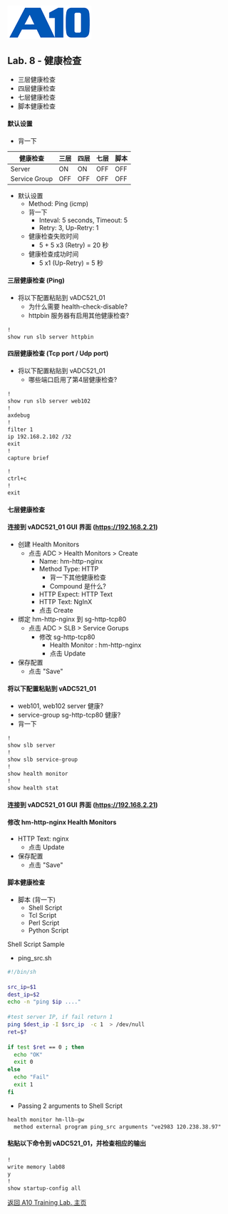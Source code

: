 ![](/Images/A10-NewLogos-Blue-NoReg-RGB-50.png)

## Lab. 8 - 健康检查
 - 三层健康检查
 - 四层健康检查
 - 七层健康检查
 - 脚本健康检查


#### 默认设置
+ 背一下

| 健康检查| 三层| 四层| 七层| 脚本|
| --- | --- | --- | --- | --- |
| Server | ON| ON| OFF| OFF|
| Service Group| OFF| OFF| OFF| OFF|

+ 默认设置
  + Method: Ping (icmp)
  + 背一下
    + Inteval: 5 seconds, Timeout: 5
    + Retry: 3, Up-Retry: 1
  + 健康检查失败时间
    + 5 + 5 x3 (Retry) = 20 秒
  + 健康检查成功时间
    + 5 x1 (Up-Retry) = 5 秒
    
#### 三层健康检查 (Ping)
+ 将以下配置粘贴到 vADC521_01
  + 为什么需要 health-check-disable?
  + httpbin 服务器有启用其他健康检查?
```
!
show run slb server httpbin

```


#### 四层健康检查 (Tcp port / Udp port)
+ 将以下配置粘贴到 vADC521_01
  + 哪些端口启用了第4层健康检查?
```
!
show run slb server web102
!
axdebug
!
filter 1
ip 192.168.2.102 /32
exit
!
capture brief

```

```
!
ctrl+c
!
exit

```


#### 七层健康检查
#### 连接到 vADC521_01 GUI 界面 (https://192.168.2.21)
+ 创建 Health Monitors
  + 点击 ADC > Health Monitors > Create
    + Name: hm-http-nginx
    + Method Type: HTTP
      + 背一下其他健康检查
      + Compound 是什么?
    + HTTP Expect: HTTP Text
    + HTTP Text: NgInX
    + 点击 Create
+ 绑定 hm-http-nginx 到 sg-http-tcp80
  + 点击 ADC > SLB > Service Gorups
    + 修改 sg-http-tcp80
      + Health Monitor : hm-http-nginx
      + 点击 Update
+ 保存配置
  + 点击 "Save"

#### 将以下配置粘贴到 vADC521_01
+ web101, web102 server 健康?
+ service-group sg-http-tcp80 健康? 
+ 背一下
```
!
show slb server
!
show slb service-group
!
show health monitor
!
show health stat

```

#### 连接到 vADC521_01 GUI 界面 (https://192.168.2.21)
#### 修改 hm-http-nginx Health Monitors
+ HTTP Text: nginx
  + 点击 Update
+ 保存配置
  + 点击 "Save"


#### 脚本健康检查
+ 脚本 (背一下)
  + Shell Script
  + Tcl Script
  + Perl Script
  + Python Script

Shell Script Sample
+ ping_src.sh
```bash
#!/bin/sh

src_ip=$1
dest_ip=$2
echo -n "ping $ip ...."

#test server IP, if fail return 1
ping $dest_ip -I $src_ip  -c 1  > /dev/null
ret=$?

if test $ret == 0 ; then
  echo "OK"
  exit 0
else
  echo "Fail"
  exit 1
fi
```

+ Passing 2 arguments to Shell Script
```
health monitor hm-llb-gw
  method external program ping_src arguments "ve2983 120.238.38.97"
```

#### 粘贴以下命令到 vADC521_01，并检查相应的输出
```
!
write memory lab08
y
!
show startup-config all

```

[返回 A10 Training Lab. 主页](https://github.com/borissiu/A10_Training_Lab)